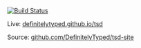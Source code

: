 [![Build Status](https://secure.travis-ci.org/DefinitelyTyped/tsd-site.png?branch=master)](http://travis-ci.org/DefinitelyTyped/tsd-site)

Live: [definitelytyped.github.io/tsd](http://definitelytyped.github.io/tsd)

Source: [github.com/DefinitelyTyped/tsd-site](https://github.com/DefinitelyTyped/tsd-site)
